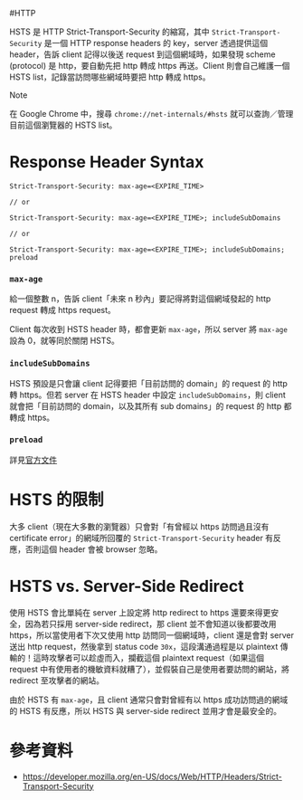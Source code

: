 #HTTP


HSTS 是 HTTP Strict-Transport-Security 的縮寫，其中 `Strict-Transport-Security` 是一個 HTTP response headers 的 key，server 透過提供這個 header，告訴 client 記得以後送 request 到這個網域時，如果發現 scheme (protocol) 是 http，要自動先把 http 轉成 https 再送。Client 則會自己維護一個 HSTS list，記錄當訪問哪些網域時要把 http 轉成 https。

>[!Note]
>在 Google Chrome 中，搜尋 `chrome://net-internals/#hsts` 就可以查詢／管理目前這個瀏覽器的 HSTS list。

# Response Header Syntax

```plaintext
Strict-Transport-Security: max-age=<EXPIRE_TIME>

// or

Strict-Transport-Security: max-age=<EXPIRE_TIME>; includeSubDomains

// or

Strict-Transport-Security: max-age=<EXPIRE_TIME>; includeSubDomains; preload
```

### `max-age`

給一個整數 n，告訴 client「未來 n 秒內」要記得將對這個網域發起的 http request 轉成 https request。

Client 每次收到 HSTS header 時，都會更新 `max-age`，所以 server 將 `max-age` 設為 0，就等同於關閉 HSTS。

### `includeSubDomains`

HSTS 預設是只會讓 client 記得要把「目前訪問的 domain」的 request 的 http 轉 https。但若 server 在 HSTS header 中設定 `includeSubDomains`，則 client 就會把「目前訪問的 domain，以及其所有 sub domains」的 request 的 http 都轉成 https。

### `preload`

詳見[官方文件](https://developer.mozilla.org/en-US/docs/Web/HTTP/Headers/Strict-Transport-Security#preload)

# HSTS 的限制

大多 client（現在大多數的瀏覽器）只會對「有曾經以 https 訪問過且沒有 certificate error」的網域所回覆的 `Strict-Transport-Security` header 有反應，否則這個 header 會被 browser 忽略。

# HSTS vs. Server-Side Redirect

使用 HSTS 會比單純在 server 上設定將 http redirect to https 還要來得更安全，因為若只採用 server-side redirect，那 client 並不會知道以後都要改用 https，所以當使用者下次又使用 http 訪問同一個網域時，client 還是會對 server 送出 http request，然後拿到 status code `30x`，這段溝通過程是以 plaintext 傳輸的！這時攻擊者可以趁虛而入，攔截這個 plaintext request（如果這個 request 中有使用者的機敏資料就糟了），並假裝自己是使用者要訪問的網站，將 redirect 至攻擊者的網站。

由於 HSTS 有 `max-age`，且 client 通常只會對曾經有以 https 成功訪問過的網域的 HSTS 有反應，所以 HSTS 與 server-side redirect 並用才會是最安全的。

# 參考資料

- <https://developer.mozilla.org/en-US/docs/Web/HTTP/Headers/Strict-Transport-Security>
